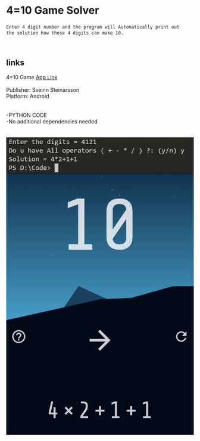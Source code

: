 # 4=10 Game Solver
```
Enter 4 digit number and the program will Automatically print out
the solution how those 4 digits can make 10.
```
<br>
<h2> links </h2>
4=10 Game 
<a href='https://play.google.com/store/apps/details?id=app.fourequalsten.fourequalsten_app'>App Link</a>
<br>
<br>
Publisher: Sveinn Steinarsson 
<br>
Platform: Android
<br>
<br>
<br>
-PYTHON CODE 
<br>
-No additional dependencies needed
<br>
<br>

<br>
<img src="sample.jpg" alt="Example">
